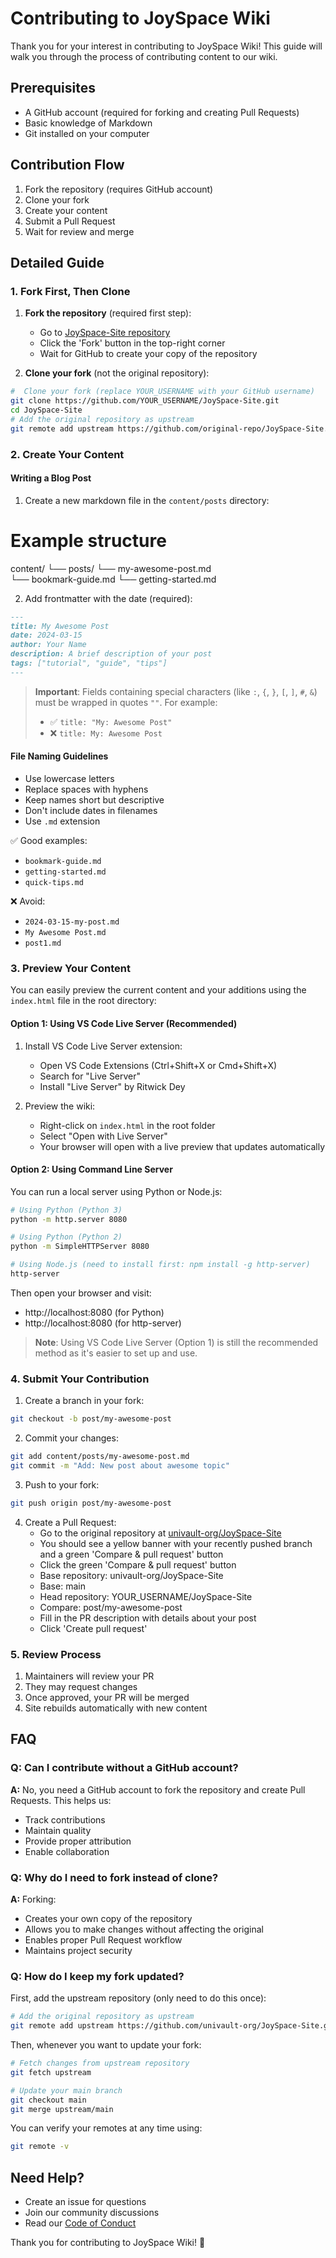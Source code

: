 # Contributing to JoySpace Wiki

Thank you for your interest in contributing to JoySpace Wiki! This guide will walk you through the process of contributing content to our wiki.

## Prerequisites

- A GitHub account (required for forking and creating Pull Requests)
- Basic knowledge of Markdown
- Git installed on your computer

## Contribution Flow

1. Fork the repository (requires GitHub account)
2. Clone your fork
3. Create your content
4. Submit a Pull Request
5. Wait for review and merge

## Detailed Guide

### 1. Fork First, Then Clone

1. **Fork the repository** (required first step):
   - Go to [JoySpace-Site repository](https://github.com/univault-org/JoySpace-Site)
   - Click the 'Fork' button in the top-right corner
   - Wait for GitHub to create your copy of the repository

2. **Clone your fork** (not the original repository):

```bash
#  Clone your fork (replace YOUR_USERNAME with your GitHub username)
git clone https://github.com/YOUR_USERNAME/JoySpace-Site.git
cd JoySpace-Site
# Add the original repository as upstream
git remote add upstream https://github.com/original-repo/JoySpace-Site.git

```

### 2. Create Your Content

#### Writing a Blog Post

1. Create a new markdown file in the `content/posts` directory:


# Example structure
content/
└── posts/
    └── my-awesome-post.md  
    └── bookmark-guide.md 
    └── getting-started.md 



2. Add frontmatter with the date (required):


```markdown
---
title: My Awesome Post
date: 2024-03-15
author: Your Name
description: A brief description of your post
tags: ["tutorial", "guide", "tips"]
---
```

> **Important**: Fields containing special characters (like `:`, `{`, `}`, `[`, `]`, `#`, `&`) must be wrapped in quotes `""`. For example:
> - ✅ `title: "My: Awesome Post"`
> - ❌ `title: My: Awesome Post`



#### File Naming Guidelines
- Use lowercase letters
- Replace spaces with hyphens
- Keep names short but descriptive
- Don't include dates in filenames
- Use `.md` extension

✅ Good examples:
- `bookmark-guide.md`
- `getting-started.md`
- `quick-tips.md`

❌ Avoid:
- `2024-03-15-my-post.md`
- `My Awesome Post.md`
- `post1.md`

### 3. Preview Your Content

You can easily preview the current content and your additions using the `index.html` file in the root directory:

#### Option 1: Using VS Code Live Server (Recommended)
1. Install VS Code Live Server extension:
   - Open VS Code Extensions (Ctrl+Shift+X or Cmd+Shift+X)
   - Search for "Live Server"
   - Install "Live Server" by Ritwick Dey
   
2. Preview the wiki:
   - Right-click on `index.html` in the root folder
   - Select "Open with Live Server"
   - Your browser will open with a live preview that updates automatically

#### Option 2: Using Command Line Server

You can run a local server using Python or Node.js:

```bash
# Using Python (Python 3)
python -m http.server 8080

# Using Python (Python 2)
python -m SimpleHTTPServer 8080

# Using Node.js (need to install first: npm install -g http-server)
http-server
```

Then open your browser and visit:
- http://localhost:8080 (for Python)
- http://localhost:8080 (for http-server)

> **Note**: Using VS Code Live Server (Option 1) is still the recommended method as it's easier to set up and use.

### 4. Submit Your Contribution

1. Create a branch in your fork:
```bash
git checkout -b post/my-awesome-post
```

2. Commit your changes:

```bash
git add content/posts/my-awesome-post.md
git commit -m "Add: New post about awesome topic"
```

3. Push to your fork:

```bash
git push origin post/my-awesome-post
```


4. Create a Pull Request:
    - Go to the original repository at [univault-org/JoySpace-Site](https://github.com/univault-org/JoySpace-Site)
    - You should see a yellow banner with your recently pushed branch and a green 'Compare & pull request' button
    - Click the green 'Compare & pull request' button
    - Base repository: univault-org/JoySpace-Site
    - Base: main
    - Head repository: YOUR_USERNAME/JoySpace-Site
    - Compare: post/my-awesome-post
    - Fill in the PR description with details about your post
    - Click 'Create pull request'

### 5. Review Process

1. Maintainers will review your PR
2. They may request changes
3. Once approved, your PR will be merged
4. Site rebuilds automatically with new content

## FAQ

### Q: Can I contribute without a GitHub account?
**A:** No, you need a GitHub account to fork the repository and create Pull Requests. This helps us:
- Track contributions
- Maintain quality
- Provide proper attribution
- Enable collaboration

### Q: Why do I need to fork instead of clone?
**A:** Forking:
- Creates your own copy of the repository
- Allows you to make changes without affecting the original
- Enables proper Pull Request workflow
- Maintains project security

### Q: How do I keep my fork updated?

First, add the upstream repository (only need to do this once):
```bash
# Add the original repository as upstream
git remote add upstream https://github.com/univault-org/JoySpace-Site.git
```

Then, whenever you want to update your fork:
```bash
# Fetch changes from upstream repository
git fetch upstream

# Update your main branch
git checkout main
git merge upstream/main
```

You can verify your remotes at any time using:
```bash
git remote -v
```


## Need Help?

- Create an issue for questions
- Join our community discussions
- Read our [Code of Conduct](CODE_OF_CONDUCT.md)

Thank you for contributing to JoySpace Wiki! 🎉



